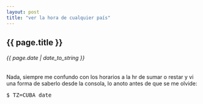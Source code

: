 ```yaml
---
layout: post
title: "ver la hora de cualquier país"
---
```


## {{ page.title }}
###### {{ page.date | date_to_string }}

<div class="p">Nada, siempre me confundo con los horarios a la hr de sumar o restar y vi una forma de saberlo desde la consola, lo anoto antes de que se me olvide:
</div>

<pre class="sh_sh">
$ TZ=CUBA date
</pre>
